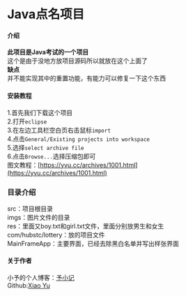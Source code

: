 # Java点名项目

#### 介绍
**此项目是Java考试的一个项目**<br>
这个是由于没地方放项目源码所以就放在这个上面了<br/>
**缺点**<br>
并不能实现其中的重置功能，有能力可以修复一下这个东西

#### 安装教程

1.首先我们下载这个项目<br>
2.打开`eclipse`<br>
3.在左边工具栏空白页右击鼠标`import`<br>
4.点击`General/Existing projects into workspace`<br>
5.选择`select archive file`<br>
6.点击`Browse...`选择压缩包即可<br>
图文教程：[https://yvu.cc/archives/1001.html](https://yvu.cc/archives/1001.html)

### 目录介绍
src：项目根目录<br>
imgs：图片文件的目录<br>
res：里面又boy.txt和girl.txt文件，里面分别放男生和女生<br>
com/hubstc/lottery：放的项目文件<br>
MainFrameApp：主要界面，已经去除黑白名单并写出样张界面<br>

#### 关于作者
小予的个人博客：[予小记](https://yvu.cc)<br>
Github:[Xiao Yu](http://github.com/ziln-cn)


